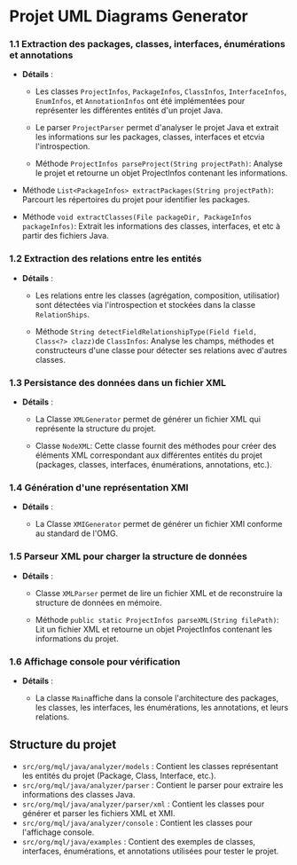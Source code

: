 # Projet UML Diagrams Generator

### 1.1 Extraction des packages, classes, interfaces, énumérations et annotations
- **Détails** : 

  - Les classes `ProjectInfos`, `PackageInfos`, `ClassInfos`, `InterfaceInfos`, `EnumInfos`, et `AnnotationInfos` ont été implémentées pour représenter les différentes entités d'un projet Java.
  
  - Le parser `ProjectParser` permet d'analyser le projet Java et extrait les informations sur les packages, classes, interfaces et etcvia l'introspection.
  
  - Méthode `ProjectInfos parseProject(String projectPath)`: Analyse le projet et retourne un objet ProjectInfos contenant les informations.

 - Méthode `List<PackageInfos> extractPackages(String projectPath)`: Parcourt les répertoires du projet pour identifier les packages.

 - Méthode `void extractClasses(File packageDir, PackageInfos packageInfos)`: Extrait les informations des classes, interfaces, et etc à partir des fichiers Java.

### 1.2 Extraction des relations entre les entités
- **Détails** :

  - Les relations entre les classes (agrégation, composition, utilisatior) sont détectées via l'introspection et stockées dans la classe `RelationShips`.
  
  - Méthode `String detectFieldRelationshipType(Field field, Class<?> clazz)`de `ClassInfos`: Analyse les champs, méthodes et constructeurs d'une classe pour détecter ses relations avec d'autres classes.

### 1.3 Persistance des données dans un fichier XML
- **Détails** :

  - La Classe `XMLGenerator` permet de générer un fichier XML qui représente la structure du projet.
  
  - Classe `NodeXML`: Cette classe fournit des méthodes pour créer des éléments XML correspondant aux différentes entités du projet (packages, classes, interfaces, énumérations, annotations, etc.).

### 1.4 Génération d'une représentation XMI
- **Détails** :

  - La Classe `XMIGenerator` permet de générer un fichier XMI conforme au standard de l'OMG.

### 1.5 Parseur XML pour charger la structure de données
- **Détails** :

  - Classe `XMLParser` permet de lire un fichier XML et de reconstruire la structure de données en mémoire.
  
  - Méthode `public static ProjectInfos parseXML(String filePath)`: Lit un fichier XML et retourne un objet ProjectInfos contenant les informations du projet.

### 1.6 Affichage console pour vérification
- **Détails** :

  - La classe `Main`affiche dans la console l'architecture des packages, les classes, les interfaces, les énumérations, les annotations, et leurs relations.

## Structure du projet
- `src/org/mql/java/analyzer/models` : Contient les classes représentant les entités du projet (Package, Class, Interface, etc.).
- `src/org/mql/java/analyzer/parser` : Contient le parser pour extraire les informations des classes Java.
- `src/org/mql/java/analyzer/parser/xml` : Contient les classes pour générer et parser les fichiers XML et XMI.
- `src/org/mql/java/analyzer/console` : Contient les classes pour l'affichage console.
- `src/org/mql/java/examples` : Contient des exemples de classes, interfaces, énumérations, et annotations utilisées pour tester le projet.
